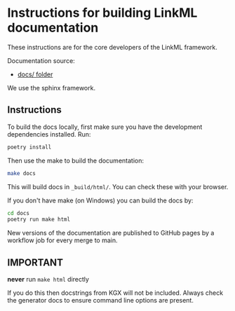 # Instructions for building LinkML documentation

These instructions are for the core developers of the LinkML framework.

Documentation source:

* [docs/ folder](https://github.com/linkml/linkml/tree/main/docs)

We use the sphinx framework.

## Instructions

To build the docs locally, first make sure you have the development dependencies installed.  Run:

```bash
poetry install
```

Then use the make to build the documentation:

```bash
make docs
```

This will build docs in `_build/html/`. You can check these with your browser.

If you don't have make (on Windows) you can build the docs by:

```bash
cd docs
poetry run make html
```

New versions of the documentation are published to GitHub pages by a workflow job for every merge to main.

## IMPORTANT

**never** run `make html` directly

If you do this then docstrings from KGX will not be included.
Always check the generator docs to ensure command line options are present.
